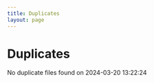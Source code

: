 ```yaml
---
title: Duplicates
layout: page
---
```


# Duplicates

No duplicate files found on 2024-03-20 13:22:24